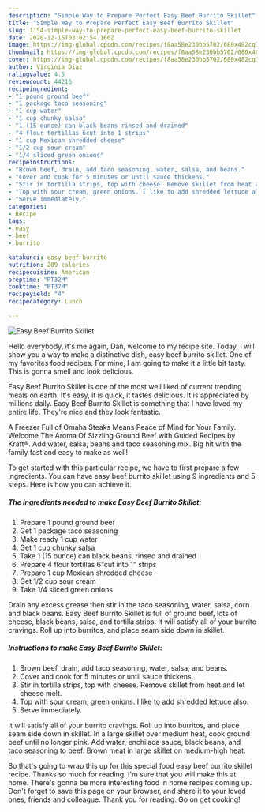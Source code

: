 ```yaml
---
description: "Simple Way to Prepare Perfect Easy Beef Burrito Skillet"
title: "Simple Way to Prepare Perfect Easy Beef Burrito Skillet"
slug: 1154-simple-way-to-prepare-perfect-easy-beef-burrito-skillet
date: 2020-12-15T03:02:54.166Z
image: https://img-global.cpcdn.com/recipes/f8aa58e230bb5702/680x482cq70/easy-beef-burrito-skillet-recipe-main-photo.jpg
thumbnail: https://img-global.cpcdn.com/recipes/f8aa58e230bb5702/680x482cq70/easy-beef-burrito-skillet-recipe-main-photo.jpg
cover: https://img-global.cpcdn.com/recipes/f8aa58e230bb5702/680x482cq70/easy-beef-burrito-skillet-recipe-main-photo.jpg
author: Virginia Diaz
ratingvalue: 4.5
reviewcount: 44216
recipeingredient:
- "1 pound ground beef"
- "1 package taco seasoning"
- "1 cup water"
- "1 cup chunky salsa"
- "1 (15 ounce) can black beans rinsed and drained"
- "4 flour tortillas 6cut into 1 strips"
- "1 cup Mexican shredded cheese"
- "1/2 cup sour cream"
- "1/4 sliced green onions"
recipeinstructions:
- "Brown beef, drain, add taco seasoning, water, salsa, and beans."
- "Cover and cook for 5 minutes or until sauce thickens."
- "Stir in tortilla strips, top with cheese. Remove skillet from heat and let cheese melt."
- "Top with sour cream, green onions. I like to add shredded lettuce also."
- "Serve immediately."
categories:
- Recipe
tags:
- easy
- beef
- burrito

katakunci: easy beef burrito 
nutrition: 209 calories
recipecuisine: American
preptime: "PT32M"
cooktime: "PT37M"
recipeyield: "4"
recipecategory: Lunch

---
```



![Easy Beef Burrito Skillet](https://img-global.cpcdn.com/recipes/f8aa58e230bb5702/680x482cq70/easy-beef-burrito-skillet-recipe-main-photo.jpg)

Hello everybody, it's me again, Dan, welcome to my recipe site. Today, I will show you a way to make a distinctive dish, easy beef burrito skillet. One of my favorites food recipes. For mine, I am going to make it a little bit tasty. This is gonna smell and look delicious.

Easy Beef Burrito Skillet is one of the most well liked of current trending meals on earth. It's easy, it is quick, it tastes delicious. It is appreciated by millions daily. Easy Beef Burrito Skillet is something that I have loved my entire life. They're nice and they look fantastic.

A Freezer Full of Omaha Steaks Means Peace of Mind for Your Family. Welcome The Aroma Of Sizzling Ground Beef with Guided Recipes by Kraft®. Add water, salsa, beans and taco seasoning mix. Big hit with the family fast and easy to make as well!


To get started with this particular recipe, we have to first prepare a few ingredients. You can have easy beef burrito skillet using 9 ingredients and 5 steps. Here is how you can achieve it.

<!--inarticleads1-->

##### The ingredients needed to make Easy Beef Burrito Skillet:

1. Prepare 1 pound ground beef
1. Get 1 package taco seasoning
1. Make ready 1 cup water
1. Get 1 cup chunky salsa
1. Take 1 (15 ounce) can black beans, rinsed and drained
1. Prepare 4 flour tortillas 6&#34;cut into 1&#34; strips
1. Prepare 1 cup Mexican shredded cheese
1. Get 1/2 cup sour cream
1. Take 1/4 sliced green onions


Drain any excess grease then stir in the taco seasoning, water, salsa, corn and black beans. Easy Beef Burrito Skillet is full of ground beef, lots of cheese, black beans, salsa, and tortilla strips. It will satisfy all of your burrito cravings. Roll up into burritos, and place seam side down in skillet. 

<!--inarticleads2-->

##### Instructions to make Easy Beef Burrito Skillet:

1. Brown beef, drain, add taco seasoning, water, salsa, and beans.
1. Cover and cook for 5 minutes or until sauce thickens.
1. Stir in tortilla strips, top with cheese. Remove skillet from heat and let cheese melt.
1. Top with sour cream, green onions. I like to add shredded lettuce also.
1. Serve immediately.


It will satisfy all of your burrito cravings. Roll up into burritos, and place seam side down in skillet. In a large skillet over medium heat, cook ground beef until no longer pink. Add water, enchilada sauce, black beans, and taco seasoning to beef. Brown meat in large skillet on medium-high heat. 

So that's going to wrap this up for this special food easy beef burrito skillet recipe. Thanks so much for reading. I'm sure that you will make this at home. There's gonna be more interesting food in home recipes coming up. Don't forget to save this page on your browser, and share it to your loved ones, friends and colleague. Thank you for reading. Go on get cooking!
